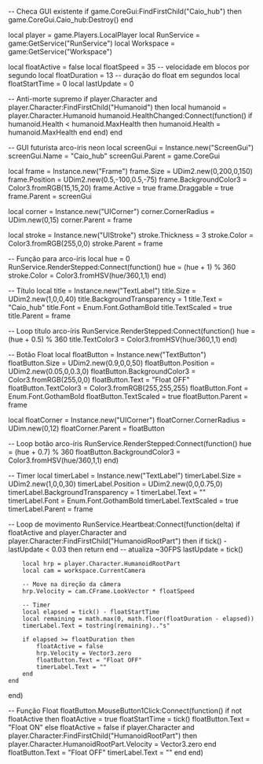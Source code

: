 

-- Checa GUI existente
if game.CoreGui:FindFirstChild("Caio_hub") then
    game.CoreGui.Caio_hub:Destroy()
end

local player = game.Players.LocalPlayer
local RunService = game:GetService("RunService")
local Workspace = game:GetService("Workspace")

local floatActive = false
local floatSpeed = 35 -- velocidade em blocos por segundo
local floatDuration = 13 -- duração do float em segundos
local floatStartTime = 0
local lastUpdate = 0

-- Anti-morte supremo
if player.Character and player.Character:FindFirstChild("Humanoid") then
    local humanoid = player.Character.Humanoid
    humanoid.HealthChanged:Connect(function()
        if humanoid.Health < humanoid.MaxHealth then
            humanoid.Health = humanoid.MaxHealth
        end
    end)
end

-- GUI futurista arco-íris neon
local screenGui = Instance.new("ScreenGui")
screenGui.Name = "Caio_hub"
screenGui.Parent = game.CoreGui

local frame = Instance.new("Frame")
frame.Size = UDim2.new(0,200,0,150)
frame.Position = UDim2.new(0.5,-100,0.5,-75)
frame.BackgroundColor3 = Color3.fromRGB(15,15,20)
frame.Active = true
frame.Draggable = true
frame.Parent = screenGui

local corner = Instance.new("UICorner")
corner.CornerRadius = UDim.new(0,15)
corner.Parent = frame

local stroke = Instance.new("UIStroke")
stroke.Thickness = 3
stroke.Color = Color3.fromRGB(255,0,0)
stroke.Parent = frame

-- Função para arco-íris
local hue = 0
RunService.RenderStepped:Connect(function()
    hue = (hue + 1) % 360
    stroke.Color = Color3.fromHSV(hue/360,1,1)
end)

-- Título
local title = Instance.new("TextLabel")
title.Size = UDim2.new(1,0,0,40)
title.BackgroundTransparency = 1
title.Text = "Caio_hub"
title.Font = Enum.Font.GothamBold
title.TextScaled = true
title.Parent = frame

-- Loop título arco-íris
RunService.RenderStepped:Connect(function()
    hue = (hue + 0.5) % 360
    title.TextColor3 = Color3.fromHSV(hue/360,1,1)
end)

-- Botão Float
local floatButton = Instance.new("TextButton")
floatButton.Size = UDim2.new(0.9,0,0,50)
floatButton.Position = UDim2.new(0.05,0,0.3,0)
floatButton.BackgroundColor3 = Color3.fromRGB(255,0,0)
floatButton.Text = "Float OFF"
floatButton.TextColor3 = Color3.fromRGB(255,255,255)
floatButton.Font = Enum.Font.GothamBold
floatButton.TextScaled = true
floatButton.Parent = frame

local floatCorner = Instance.new("UICorner")
floatCorner.CornerRadius = UDim.new(0,12)
floatCorner.Parent = floatButton

-- Loop botão arco-íris
RunService.RenderStepped:Connect(function()
    hue = (hue + 0.7) % 360
    floatButton.BackgroundColor3 = Color3.fromHSV(hue/360,1,1)
end)

-- Timer
local timerLabel = Instance.new("TextLabel")
timerLabel.Size = UDim2.new(1,0,0,30)
timerLabel.Position = UDim2.new(0,0,0.75,0)
timerLabel.BackgroundTransparency = 1
timerLabel.Text = ""
timerLabel.Font = Enum.Font.GothamBold
timerLabel.TextScaled = true
timerLabel.Parent = frame

-- Loop de movimento
RunService.Heartbeat:Connect(function(delta)
    if floatActive and player.Character and player.Character:FindFirstChild("HumanoidRootPart") then
        if tick() - lastUpdate < 0.03 then return end -- atualiza ~30FPS
        lastUpdate = tick()

        local hrp = player.Character.HumanoidRootPart
        local cam = workspace.CurrentCamera

        -- Move na direção da câmera
        hrp.Velocity = cam.CFrame.LookVector * floatSpeed

        -- Timer
        local elapsed = tick() - floatStartTime
        local remaining = math.max(0, math.floor(floatDuration - elapsed))
        timerLabel.Text = tostring(remaining).."s"

        if elapsed >= floatDuration then
            floatActive = false
            hrp.Velocity = Vector3.zero
            floatButton.Text = "Float OFF"
            timerLabel.Text = ""
        end
    end
end)

-- Função Float
floatButton.MouseButton1Click:Connect(function()
    if not floatActive then
        floatActive = true
        floatStartTime = tick()
        floatButton.Text = "Float ON"
    else
        floatActive = false
        if player.Character and player.Character:FindFirstChild("HumanoidRootPart") then
            player.Character.HumanoidRootPart.Velocity = Vector3.zero
        end
        floatButton.Text = "Float OFF"
        timerLabel.Text = ""
    end
end)
